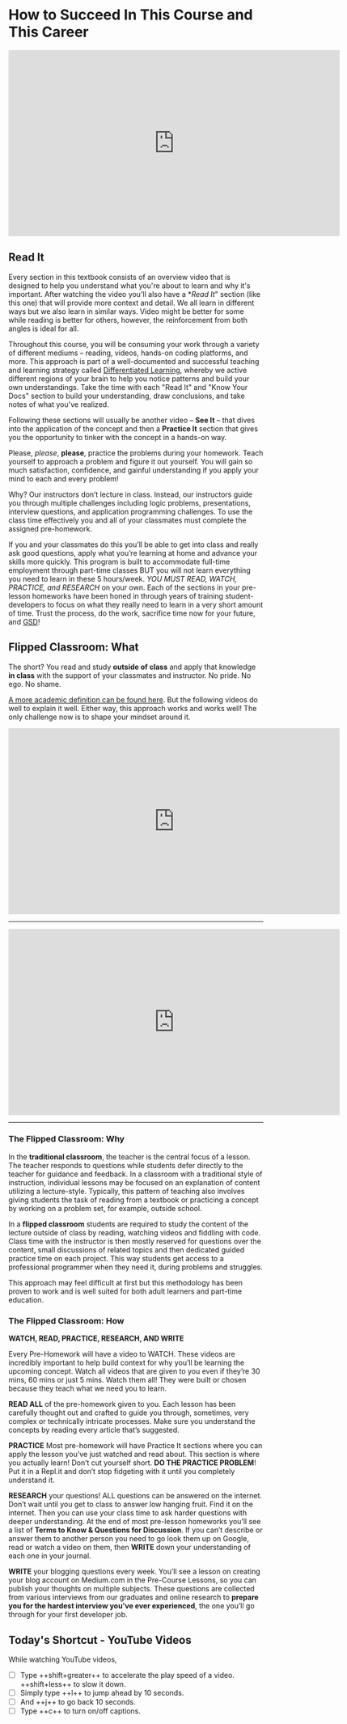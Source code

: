 # How to Succeed In This Course and This Career

<!-- ! Video Content: Vimeo, Clayton@ACA - Welcome to 101 -->
<iframe src="https://player.vimeo.com/video/387748804" width="655" height="368" frameborder="0" allow="autoplay; fullscreen" allowfullscreen></iframe>

## Read It

Every section in this textbook consists of an overview video that is designed to help you understand what you're about to learn and why it's important. After watching the video you'll also have a **Read It*" section (like this one) that will provide more context and detail. We all learn in different ways but we also learn in similar ways. Video might be better for some while reading is better for others, however, the reinforcement from both angles is ideal for all.

Throughout this course, you will be consuming your work through a variety of different mediums – reading, videos, hands-on coding platforms, and more. This approach is part of a well-documented and successful teaching and learning strategy called [Differentiated Learning](https://www.weareteachers.com/what-is-differentiated-instruction/), whereby we active different regions of your brain to help you notice patterns and build your own understandings. Take the time with each "Read It" and "Know Your Docs" section to build your understanding, draw conclusions, and take notes of what you've realized.

Following these sections will usually be another video – **See It** – that dives into the application of the concept and then a **Practice It** section that gives you the opportunity to tinker with the concept in a hands-on way.

Please, *please*, **please**, practice the problems during your homework. Teach yourself to approach a problem and figure it out yourself. You will gain so much satisfaction, confidence, and gainful understanding if you apply your mind to each and every problem!

Why? Our instructors don’t lecture in class. Instead, our instructors guide you through multiple challenges including logic problems, presentations, interview questions, and application programming challenges. To use the class time effectively you and all of your classmates must complete the assigned pre-homework.

If you and your classmates do this you’ll be able to get into class and really ask good questions, apply what you’re learning at home and advance your skills more quickly. This program is built to accommodate full-time employment through part-time classes BUT you will not learn everything you need to learn in these 5 hours/week. *YOU MUST READ, WATCH, PRACTICE, and RESEARCH* on your own. Each of the sections in your pre-lesson homeworks have been honed in through years of training student-developers to focus on what they really need to learn in a very short amount of time. Trust the process, do the work, sacrifice time now for your future, and [GSD](https://www.urbandictionary.com/define.php?term=GSD)!

## Flipped Classroom: What

The short? You read and study **outside of class** and apply that knowledge **in class** with the support of your classmates and instructor. No pride. No ego. No shame.

[A more academic definition can be found here](https://www.advance-he.ac.uk/knowledge-hub/flipped-learning). But the following videos do well to explain it well. Either way, this approach works and works well! The only challenge now is to shape your mindset around it.

<!-- ! Video Content: YT, Teachings in Education - Flipped Classroom Model: Why, How, and Overview -->
<iframe width="655" height="368" src="https://www.youtube.com/embed/BCIxikOq73Q" frameborder="0" allow="accelerometer; autoplay; clipboard-write; encrypted-media; gyroscope; picture-in-picture" allowfullscreen></iframe>

******

<!-- ! Video Content: YT, Peter Lane - Penguins - Flipping the Classroom: Explained -->
<iframe width="655" height="368" src="https://www.youtube.com/embed/tSCN9nDNw_k" title="YouTube video player" frameborder="0" allow="accelerometer; autoplay; clipboard-write; encrypted-media; gyroscope; picture-in-picture" allowfullscreen></iframe>

******

### The Flipped Classroom: Why

In the **traditional classroom**, the teacher is the central focus of a lesson. The teacher responds to questions while students defer directly to the teacher for guidance and feedback. In a classroom with a traditional style of instruction, individual lessons may be focused on an explanation of content utilizing a lecture-style. Typically, this pattern of teaching also involves giving students the task of reading from a textbook or practicing a concept by working on a problem set, for example, outside school.

In a **flipped classroom** students are required to study the content of the lecture outside of class by reading, watching videos and fiddling with code. Class time with the instructor is then mostly reserved for questions over the content, small discussions of related topics and then dedicated guided practice time on each project. This way students get access to a professional programmer when they need it, during problems and struggles.

This approach may feel difficult at first but this methodology has been proven to work and is well suited for both adult learners and part-time education.

### The Flipped Classroom: How

**WATCH, READ, PRACTICE, RESEARCH, AND WRITE**

Every Pre-Homework will have a video to WATCH. These videos are incredibly important to help build context for why you’ll be learning the upcoming concept. Watch all videos that are given to you even if they’re 30 mins, 60 mins or just 5 mins. Watch them all! They were built or chosen because they teach what we need you to learn.

**READ ALL** of the pre-homework given to you. Each lesson has been carefully thought out and crafted to guide you through, sometimes, very complex or technically intricate processes. Make sure you understand the concepts by reading every article that’s suggested.

**PRACTICE** Most pre-homework will have Practice It sections where you can apply the lesson you’ve just watched and read about. This section is where you actually learn! Don’t cut yourself short. **DO THE PRACTICE PROBLEM**! Put it in a Repl.it and don’t stop fidgeting with it until you completely understand it.

**RESEARCH** your questions! ALL questions can be answered on the internet. Don’t wait until you get to class to answer low hanging fruit. Find it on the internet. Then you can use your class time to ask harder questions with deeper understanding. At the end of most pre-lesson homeworks you’ll see a list of **Terms to Know & Questions for Discussion**. If you can’t describe or answer them to another person you need to go look them up on Google, read or watch a video on them, then **WRITE** down your understanding of each one in your journal.

**WRITE** your blogging questions every week. You’ll see a lesson on creating your blog account on Medium.com in the Pre-Course Lessons, so you can publish your thoughts on multiple subjects. These questions are collected from various interviews from our graduates and online research to **prepare you for the hardest interview you’ve ever experienced**, the one you’ll go through for your first developer job.

## Today's Shortcut - YouTube Videos

While watching YouTube videos,

- [ ] Type ++shift+greater++ to accelerate the play speed of a video. ++shift+less++ to slow it down.
- [ ] Simply type ++l++ to jump ahead by 10 seconds.
- [ ] And ++j++ to go back 10 seconds.
- [ ] Type ++c++ to turn on/off captions.
